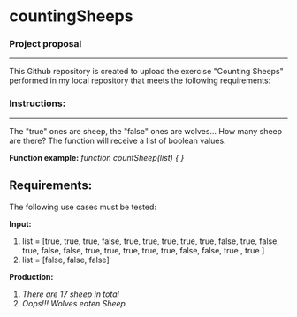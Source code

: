 # countingSheeps
### Project proposal
---
This Github repository is created to upload the exercise "Counting Sheeps" performed in my local repository that meets the following requirements:

### Instructions:
----

The "true" ones are sheep, the "false" ones are wolves... How many sheep are there? The function will receive a list of boolean values.

**Function example:**
*function countSheep(list) { }*

Requirements:
----
The following use cases must be tested:

**Input:**
1) list = [true, true, true, false, true, true, true, true, true, false, true, false, true, false, false, true, true, true, true, true, false, false, true , true ]
2) list = [false, false, false]

**Production:**
1) *There are 17 sheep in total*
2) *Oops!!! Wolves eaten Sheep*
